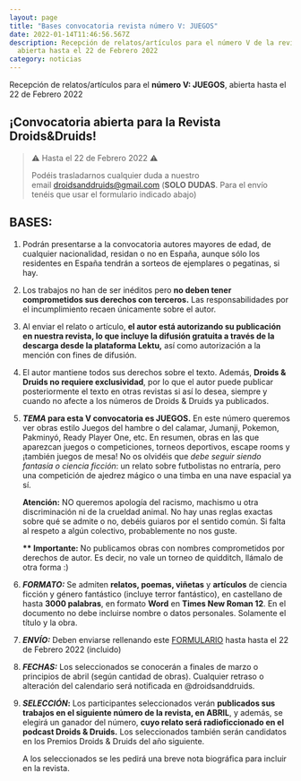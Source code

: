 ```yaml
---
layout: page
title: "Bases convocatoria revista número V: JUEGOS"
date: 2022-01-14T11:46:56.567Z
description: Recepción de relatos/artículos para el número V de la revista,
  abierta hasta el 22 de Febrero 2022
category: noticias
---
```

Recepción de relatos/artículos para el **número V: JUEGOS**, abierta hasta el 22 de Febrero 2022

## ¡Convocatoria abierta para la Revista Droids&Druids!

> ⚠️ Hasta el 22 de Febrero 2022 ⚠️
>
> Podéis trasladarnos cualquier duda a nuestro email [droidsanddruids@gmail.com](mailto:droidsanddruids@gmail.com) (**SOLO DUDAS**. Para el envío tenéis que usar el formulario indicado abajo)

## BASES:

1. Podrán presentarse a la convocatoria autores mayores de edad, de cualquier nacionalidad, residan o no en España, aunque sólo los residentes en España tendrán a sorteos de ejemplares o pegatinas, si hay.
2. Los trabajos no han de ser inéditos pero **no deben tener comprometidos sus derechos con terceros.** Las responsabilidades por el incumplimiento recaen únicamente sobre el autor.
3. Al enviar el relato o artículo, **el autor está autorizando su publicación en nuestra revista, lo que incluye la difusión gratuita a través de la descarga desde la plataforma Lektu,** así como autorización a la mención con fines de difusión.
4.  El autor mantiene todos sus derechos sobre el texto. Además, **Droids & Druids no requiere exclusividad**, por lo que el autor puede publicar posteriormente el texto en otras revistas si así lo desea, siempre y cuando no afecte a los números de Droids & Druids ya publicados.
5. ***TEMA* para esta V convocatoria es JUEGOS.** En este número queremos ver obras estilo Juegos del hambre o del calamar, Jumanji, Pokemon, Pakminyó, Ready Player One, etc. En resumen, obras en las que aparezcan juegos o competiciones, torneos deportivos, escape rooms y ¡también juegos de mesa! No os olvidéis que *debe seguir siendo fantasía o ciencia ficción*: un relato sobre futbolistas no entraría, pero una competición de ajedrez mágico o una timba en una nave espacial ya sí. 

   **Atención:** NO queremos apología del racismo, machismo u otra discriminación ni de la crueldad animal. No hay unas reglas exactas sobre qué se admite o no, debéis guiaros por el sentido común. Si falta al respeto a algún colectivo, probablemente no nos guste.

   **\*\* Importante:** No publicamos obras con nombres comprometidos por derechos de autor. Es decir, no vale un torneo de quidditch, llámalo de otra forma :)
6. ***FORMATO:*** Se admiten **relatos, poemas, viñetas** y **artículos** de ciencia ficción y género fantástico (incluye terror fantástico), en castellano de hasta **3000 palabras**, en formato **Word** en **Times New Roman 12**. En el documento no debe incluirse nombre o datos personales. Solamente el título y la obra.
7. ***ENVÍO:*** Deben enviarse rellenando este [FORMULARIO](https://forms.gle/8D7eKKm2z34dpR7F9) hasta hasta el 22 de Febrero 2022 (incluido)
8. ***FECHAS:*** Los seleccionados se conocerán a finales de marzo o principios de abril (según cantidad de obras). Cualquier retraso o alteración del calendario será notificada en @droidsanddruids. 
9. ***SELECCIÓN*:** Los participantes seleccionados verán **publicados sus trabajos en el siguiente número de la revista, en ABRIL**, y además, se elegirá un ganador del número, **cuyo relato será radioficcionado en el podcast Droids & Druids.** Los seleccionados también serán candidatos en los Premios Droids & Druids del año siguiente.

   A los seleccionados se les pedirá una breve nota biográfica para incluir en la revista.